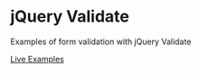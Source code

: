 # jQuery Validate
Examples of form validation with jQuery Validate

[Live Examples](http://arlen-neylon.com/jquery-validate)